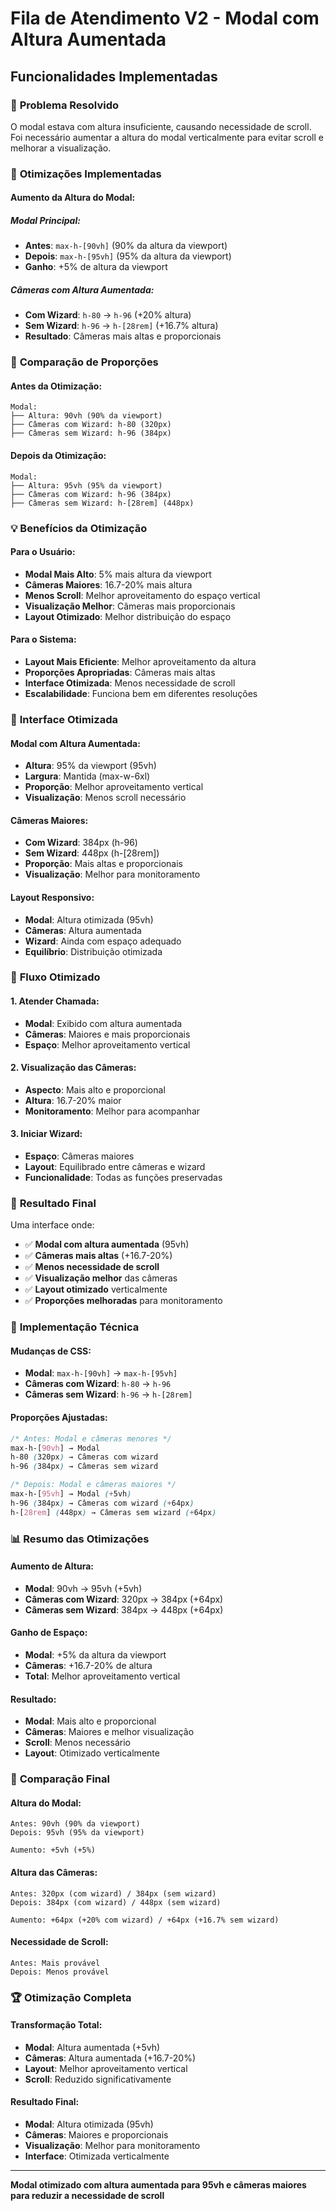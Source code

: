 # Fila de Atendimento V2 - Modal com Altura Aumentada

## Funcionalidades Implementadas

### 🎯 **Problema Resolvido**

O modal estava com altura insuficiente, causando necessidade de scroll. Foi necessário aumentar a altura do modal verticalmente para evitar scroll e melhorar a visualização.

### 🔧 **Otimizações Implementadas**

#### **Aumento da Altura do Modal:**

##### **Modal Principal:**
- **Antes**: `max-h-[90vh]` (90% da altura da viewport)
- **Depois**: `max-h-[95vh]` (95% da altura da viewport)
- **Ganho**: +5% de altura da viewport

##### **Câmeras com Altura Aumentada:**
- **Com Wizard**: `h-80` → `h-96` (+20% altura)
- **Sem Wizard**: `h-96` → `h-[28rem]` (+16.7% altura)
- **Resultado**: Câmeras mais altas e proporcionais

### 📱 **Comparação de Proporções**

#### **Antes da Otimização:**
```
Modal:
├── Altura: 90vh (90% da viewport)
├── Câmeras com Wizard: h-80 (320px)
├── Câmeras sem Wizard: h-96 (384px)
```

#### **Depois da Otimização:**
```
Modal:
├── Altura: 95vh (95% da viewport)
├── Câmeras com Wizard: h-96 (384px)
├── Câmeras sem Wizard: h-[28rem] (448px)
```

### 💡 **Benefícios da Otimização**

#### **Para o Usuário:**
- **Modal Mais Alto**: 5% mais altura da viewport
- **Câmeras Maiores**: 16.7-20% mais altura
- **Menos Scroll**: Melhor aproveitamento do espaço vertical
- **Visualização Melhor**: Câmeras mais proporcionais
- **Layout Otimizado**: Melhor distribuição do espaço

#### **Para o Sistema:**
- **Layout Mais Eficiente**: Melhor aproveitamento da altura
- **Proporções Apropriadas**: Câmeras mais altas
- **Interface Otimizada**: Menos necessidade de scroll
- **Escalabilidade**: Funciona bem em diferentes resoluções

### 🎨 **Interface Otimizada**

#### **Modal com Altura Aumentada:**
- **Altura**: 95% da viewport (95vh)
- **Largura**: Mantida (max-w-6xl)
- **Proporção**: Melhor aproveitamento vertical
- **Visualização**: Menos scroll necessário

#### **Câmeras Maiores:**
- **Com Wizard**: 384px (h-96)
- **Sem Wizard**: 448px (h-[28rem])
- **Proporção**: Mais altas e proporcionais
- **Visualização**: Melhor para monitoramento

#### **Layout Responsivo:**
- **Modal**: Altura otimizada (95vh)
- **Câmeras**: Altura aumentada
- **Wizard**: Ainda com espaço adequado
- **Equilíbrio**: Distribuição otimizada

### 🔄 **Fluxo Otimizado**

#### **1. Atender Chamada:**
- **Modal**: Exibido com altura aumentada
- **Câmeras**: Maiores e mais proporcionais
- **Espaço**: Melhor aproveitamento vertical

#### **2. Visualização das Câmeras:**
- **Aspecto**: Mais alto e proporcional
- **Altura**: 16.7-20% maior
- **Monitoramento**: Melhor para acompanhar

#### **3. Iniciar Wizard:**
- **Espaço**: Câmeras maiores
- **Layout**: Equilibrado entre câmeras e wizard
- **Funcionalidade**: Todas as funções preservadas

### 🎯 **Resultado Final**

Uma interface onde:
- ✅ **Modal com altura aumentada** (95vh)
- ✅ **Câmeras mais altas** (+16.7-20%)
- ✅ **Menos necessidade de scroll**
- ✅ **Visualização melhor** das câmeras
- ✅ **Layout otimizado** verticalmente
- ✅ **Proporções melhoradas** para monitoramento

### 🔧 **Implementação Técnica**

#### **Mudanças de CSS:**
- **Modal**: `max-h-[90vh]` → `max-h-[95vh]`
- **Câmeras com Wizard**: `h-80` → `h-96`
- **Câmeras sem Wizard**: `h-96` → `h-[28rem]`

#### **Proporções Ajustadas:**
```css
/* Antes: Modal e câmeras menores */
max-h-[90vh] → Modal
h-80 (320px) → Câmeras com wizard
h-96 (384px) → Câmeras sem wizard

/* Depois: Modal e câmeras maiores */
max-h-[95vh] → Modal (+5vh)
h-96 (384px) → Câmeras com wizard (+64px)
h-[28rem] (448px) → Câmeras sem wizard (+64px)
```

### 📊 **Resumo das Otimizações**

#### **Aumento de Altura:**
- **Modal**: 90vh → 95vh (+5vh)
- **Câmeras com Wizard**: 320px → 384px (+64px)
- **Câmeras sem Wizard**: 384px → 448px (+64px)

#### **Ganho de Espaço:**
- **Modal**: +5% da altura da viewport
- **Câmeras**: +16.7-20% de altura
- **Total**: Melhor aproveitamento vertical

#### **Resultado:**
- **Modal**: Mais alto e proporcional
- **Câmeras**: Maiores e melhor visualização
- **Scroll**: Menos necessário
- **Layout**: Otimizado verticalmente

### 🎯 **Comparação Final**

#### **Altura do Modal:**
```
Antes: 90vh (90% da viewport)
Depois: 95vh (95% da viewport)

Aumento: +5vh (+5%)
```

#### **Altura das Câmeras:**
```
Antes: 320px (com wizard) / 384px (sem wizard)
Depois: 384px (com wizard) / 448px (sem wizard)

Aumento: +64px (+20% com wizard) / +64px (+16.7% sem wizard)
```

#### **Necessidade de Scroll:**
```
Antes: Mais provável
Depois: Menos provável
```

### 🏆 **Otimização Completa**

#### **Transformação Total:**
- **Modal**: Altura aumentada (+5vh)
- **Câmeras**: Altura aumentada (+16.7-20%)
- **Layout**: Melhor aproveitamento vertical
- **Scroll**: Reduzido significativamente

#### **Resultado Final:**
- **Modal**: Altura otimizada (95vh)
- **Câmeras**: Maiores e proporcionais
- **Visualização**: Melhor para monitoramento
- **Interface**: Otimizada verticalmente

---

**Modal otimizado com altura aumentada para 95vh e câmeras maiores para reduzir a necessidade de scroll**
